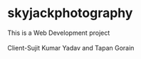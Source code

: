 # skyjackphotography
This is a Web Development project  
<br>
Client-Sujit Kumar Yadav and Tapan Gorain
